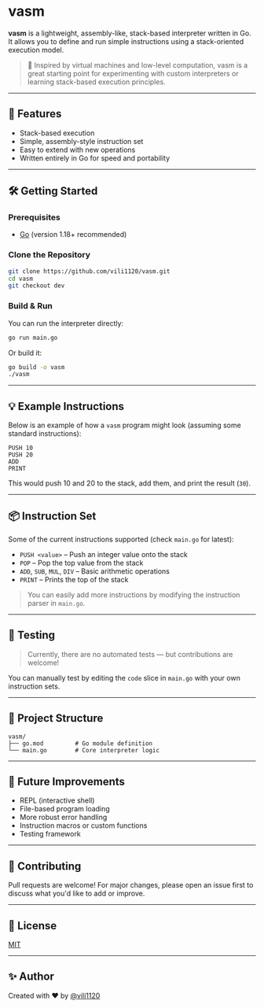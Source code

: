# vasm

**vasm** is a lightweight, assembly-like, stack-based interpreter written in Go. It allows you to define and run simple instructions using a stack-oriented execution model.

> 🧠 Inspired by virtual machines and low-level computation, vasm is a great starting point for experimenting with custom interpreters or learning stack-based execution principles.

---

## 🚀 Features

- Stack-based execution
- Simple, assembly-style instruction set
- Easy to extend with new operations
- Written entirely in Go for speed and portability

---

## 🛠️ Getting Started

### Prerequisites

- [Go](https://golang.org/dl/) (version 1.18+ recommended)

### Clone the Repository

```bash
git clone https://github.com/vili1120/vasm.git
cd vasm
git checkout dev
```

### Build & Run

You can run the interpreter directly:

```bash
go run main.go
```

Or build it:

```bash
go build -o vasm
./vasm
```

---

## 💡 Example Instructions

Below is an example of how a `vasm` program might look (assuming some standard instructions):

```
PUSH 10
PUSH 20
ADD
PRINT
```

This would push 10 and 20 to the stack, add them, and print the result (`30`).

---

## 📦 Instruction Set

Some of the current instructions supported (check `main.go` for latest):

- `PUSH <value>` – Push an integer value onto the stack
- `POP` – Pop the top value from the stack
- `ADD`, `SUB`, `MUL`, `DIV` – Basic arithmetic operations
- `PRINT` – Prints the top of the stack

> You can easily add more instructions by modifying the instruction parser in `main.go`.

---

## 🧪 Testing

> Currently, there are no automated tests — but contributions are welcome!

You can manually test by editing the `code` slice in `main.go` with your own instruction sets.

---

## 📂 Project Structure

```
vasm/
├── go.mod         # Go module definition
└── main.go        # Core interpreter logic
```

---

## 🧱 Future Improvements

- REPL (interactive shell)
- File-based program loading
- More robust error handling
- Instruction macros or custom functions
- Testing framework

---

## 🤝 Contributing

Pull requests are welcome! For major changes, please open an issue first to discuss what you'd like to add or improve.

---

## 📄 License

[MIT](LICENSE)

---

## ✨ Author

Created with ❤️ by [@vili1120](https://github.com/vili1120)
